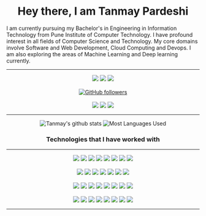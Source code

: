<h1 align="center">
    Hey there, I am Tanmay Pardeshi 
</h1>

I am currently pursuing my Bachelor's in Engineering in Information Technology from Pune Institute of Computer Technology. I have profound interest in all fields of Computer Science and Technology. My core domains involve Software and Web Development, Cloud Computing and Devops. I am also exploring the areas of Machine Learning and Deep learning currently. 
<hr>

<div align="center">

[<img src="https://img.shields.io/badge/linkedin-%230077B5.svg?&style=for-the-badge&logo=linkedin&logoColor=white" />](https://www.linkedin.com/in/tanmaypardeshi) 
[<img src="https://img.shields.io/badge/-tanmaypardeshi-c14438?style=for-the-badge&logo=Gmail&logoColor=white"/>](mailto:tanmaypardeshi@gmail.com) 
[<img src="https://img.shields.io/badge/-tanmaypardeshi-%23fca326?style=for-the-badge&logo=GitLab&logoColor=white"/>](https://gitlab.com/tanmaypardeshi) 
<br>
<br>
[![GitHub followers](https://img.shields.io/github/followers/tanmaypardeshi?color=green?label=Followers&style=for-the-badge)](https://github.com/tanmaypardeshi?tab=followers)
<br>
<br>
<img src="https://img.shields.io/badge/ubuntu%2020-acer%20predator%20helios%20300-%23bc0024.svg?&style=for-the-badge&logo=ubuntu&logoColor=white" />
<img src="https://img.shields.io/badge/intel-core%20i5%208300H-%230071c5.svg?&style=for-the-badge&logo=intel&logoColor=white" />
<img src="https://img.shields.io/badge/nvidia-gtx1050ti-%2376B900.svg?&style=for-the-badge&logo=nvidia&logoColor=white" />
<hr>

![Tanmay's github stats](https://github-readme-stats.vercel.app/api?username=tanmaypardeshi&theme=dracula&count_private=true&show_icons=true&include_all_commits=true?line_height=24)
![Most Languages Used](https://github-readme-stats.vercel.app/api/top-langs/?username=tanmaypardeshi&theme=dracula&layout=compact&langs_count=8)

<h3 align="center">Technologies that I have worked with</h3>
<hr>

<img src="https://img.shields.io/badge/c%20-%230080ff.svg?&style=for-the-badge&logo=c&logoColor=white" />
<img src="https://img.shields.io/badge/C++%20-%2300599C.svg?&style=for-the-badge&logo=c%2B%2B&logoColor=white" />
<img src="https://img.shields.io/badge/Java-%23f89820.svg?&style=for-the-badge&logo=java&logoColor=white" />
<img src="https://img.shields.io/badge/python%20-%234b8bbe.svg?&style=for-the-badge&logo=python&logoColor=white" />
<img src="https://img.shields.io/badge/javascript%20-%23323330.svg?&style=for-the-badge&logo=javascript&logoColor=%23F7DF1E" />
 <img src="https://img.shields.io/badge/TypeScript-007ACC?style=for-the-badge&logo=typescript&logoColor=white"/>
<img src="https://img.shields.io/badge/shell_script%20-%23F05033.svg?&style=for-the-badge&logo=gnu-bash&logoColor=white" />
<img src="https://img.shields.io/badge/markdown-%23000000.svg?&style=for-the-badge&logo=markdown&logoColor=white" />
<br>
<br>
<img src="https://img.shields.io/badge/django%20-%23092e20.svg?&style=for-the-badge&logo=django&logoColor=white" />
<img src="https://img.shields.io/badge/flask%20-%23121011.svg?&style=for-the-badge&logo=flask&logoColor=white" />
<img src="https://img.shields.io/badge/node.js%20-%233c873a.svg?&style=for-the-badge&logo=node.js&logoColor=white" />
<img src="https://img.shields.io/badge/express.js%20-%2343853D.svg?&style=for-the-badge&logo=express&logoColor=white" />
<img src="https://img.shields.io/badge/mysql-%2300758f.svg?&style=for-the-badge&logo=mysql&logoColor=white" />
<img src="https://img.shields.io/badge/MongoDB-%234DB33D.svg?&style=for-the-badge&logo=mongodb&logoColor=white" />
<img src="https://img.shields.io/badge/postgres-%23316192.svg?&style=for-the-badge&logo=postgresql&logoColor=white" />

<br>
<br>
<img src="https://img.shields.io/badge/html5%20-%23E34F26.svg?&style=for-the-badge&logo=html5&logoColor=white" />
<img src="https://img.shields.io/badge/css3%20-%231572B6.svg?&style=for-the-badge&logo=css3&logoColor=white" />
<img src="https://img.shields.io/badge/react%20-%2320232a.svg?&style=for-the-badge&logo=react&logoColor=%2361DAFB" />
 <img src="https://img.shields.io/badge/Redux-593D88?style=for-the-badge&logo=redux&logoColor=white"/>
<img src="https://img.shields.io/badge/jquery%20-%230769AD.svg?&style=for-the-badge&logo=jquery&logoColor=white" />
<img src="https://img.shields.io/badge/bootstrap%20-%23563D7C.svg?&style=for-the-badge&logo=bootstrap&logoColor=white" />
<img src="https://img.shields.io/badge/material%20ui%20-%230081CB.svg?&style=for-the-badge&logo=material-ui&logoColor=white" />
<img src="https://img.shields.io/badge/Ant Design%20-%231890ff.svg?&style=for-the-badge&logo=ant-design&logoColor=%2361DAFB" />
<br>
<br>
<img src="https://img.shields.io/badge/git%20-%23F05033.svg?&style=for-the-badge&logo=git&logoColor=white" />
<img src="https://img.shields.io/badge/github%20-%23121011.svg?&style=for-the-badge&logo=github&logoColor=white" />
<img src="https://img.shields.io/badge/GitLab-%23fca326.svg?&style=for-the-badge&logo=gitlab&logoColor=white" />
<img src="https://img.shields.io/badge/nginx%20-%23009639.svg?&style=for-the-badge&logo=nginx&logoColor=white" />
<img src="https://img.shields.io/badge/azure%20-%231572B6.svg?&style=for-the-badge&logo=microsoft-azure&logoColor=white" />
<img src="https://img.shields.io/badge/AWS%20-%23FF9900.svg?&style=for-the-badge&logo=amazon-aws&logoColor=white" />
<img src="https://img.shields.io/badge/Netlify-00C7B7?style=for-the-badge&logo=netlify&logoColor=white"/>
<img src="https://img.shields.io/badge/docker%20-%230db7ed.svg?&style=for-the-badge&logo=docker&logoColor=white"/>

<hr>
